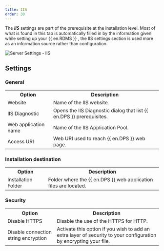 ```yaml
---
title: IIS
order: 30
---
```

The ***IIS*** settings are part of the prerequisite at the installation level. Most of what is found in this tab is automatically filled in by the information given while setting up your {{ en.RDMS }} , the IIS settings section is used more as an information source rather than configuration.  

![Server Settings - IIS](https://webdevolutions.azureedge.net/docs/en/server/ServerOp8010.png) 

## Settings 
### General 
<table>
	<tr>
		<th>
Option 
		</th>
		<th>
Description 
		</th>
	</tr>
	<tr>
		<td>
Website 
		</td>
		<td>
Name of the IIS website. 
		</td>
	</tr>
	<tr>
		<td>
IIS Diagnostic 
		</td>
		<td>
Opens the IIS Diagnostic dialog that list {{ en.DPS }} prerequisites. 
		</td>
	</tr>
	<tr>
		<td>
Web application name 
		</td>
		<td>
Name of the IIS Application Pool. 
		</td>
	</tr>
	<tr>
		<td>
Access URI 
		</td>
		<td>
Web URI used to reach {{ en.DPS }} web page. 
		</td>
	</tr>
</table>

### Installation destination 
<table>
	<tr>
		<th>
Option 
		</th>
		<th>
Description 
		</th>
	</tr>
	<tr>
		<td>
Installation Folder 
		</td>
		<td>
Folder where the {{ en.DPS }} web application files are located. 
		</td>
	</tr>
</table>

### Security 
<table>
	<tr>
		<th>
Option 
		</th>
		<th>
Description 
		</th>
	</tr>
	<tr>
		<td>
Disable HTTPS 
		</td>
		<td>
Disable the use of the HTTPS for HTTP. 
		</td>
	</tr>
	<tr>
		<td>
Disable connection string encryption 
		</td>
		<td>
Activate this option if you wish to add an extra layer of security to your configuration by encrypting your file. 
		</td>
	</tr>
</table>


